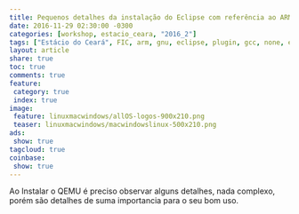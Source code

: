 ```yaml
---
title: Pequenos detalhes da instalação do Eclipse com referência ao ARM GNU Eclipse
date: 2016-11-29 02:30:00 -0300
categories: [workshop, estacio_ceara, "2016_2"]
tags: ["Estácio do Ceará", FIC, arm, gnu, eclipse, plugin, gcc, none, eabi, Workshop, instalação]
layout: article
share: true
toc: true
comments: true
feature:
 category: true
 index: true
image:
 feature: linuxmacwindows/allOS-logos-900x210.png
 teaser: linuxmacwindows/macwindowslinux-500x210.png
ads: 
 show: true
tagcloud: true
coinbase:
 show: true
---
```


Ao Instalar o QEMU é preciso observar alguns detalhes, nada complexo, porém são detalhes de suma importancia para o seu bom uso.

<!--more-->





 
